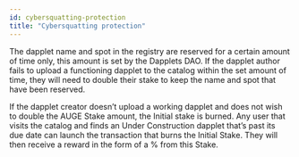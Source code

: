 ```yaml
---
id: cybersquatting-protection
title: "Cybersquatting protection"
---
```


The dapplet name and spot in the registry are reserved for a certain amount of time only, this amount is set by the Dapplets DAO. If the dapplet author fails to upload a functioning dapplet to the catalog within the set amount of time, they will need to double their stake to keep the name and spot that have been reserved. 

If the dapplet creator doesn’t upload a working dapplet and does not wish to double the AUGE Stake amount, the Initial stake is burned. Any user that visits the catalog and finds an Under Construction dapplet that’s past its due date can launch the transaction that burns the Initial Stake. They will then receive a reward in the form of a % from this Stake.
